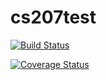 # cs207test
[![Build Status](https://travis-ci.org/sherifgerges/cs207test.svg?branch=master)](https://travis-ci.org/sherifgerges/cs207test)

[![Coverage Status](https://coveralls.io/repos/github/sherifgerges/cs207test/badge.svg?branch=master)](https://coveralls.io/github/sherifgerges/cs207test?branch=master)
